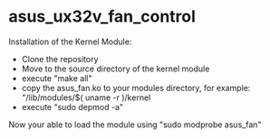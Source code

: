 asus_ux32v_fan_control
======================
Installation of the Kernel Module:

- Clone the repository
- Move to the source directory of the kernel module
- execute "make all"
- copy the asus_fan.ko to your modules directory, for example: "/lib/modules/$( uname -r )/kernel
- execute "sudo depmod -a"

Now your able to load the module using "sudo modprobe asus_fan"
